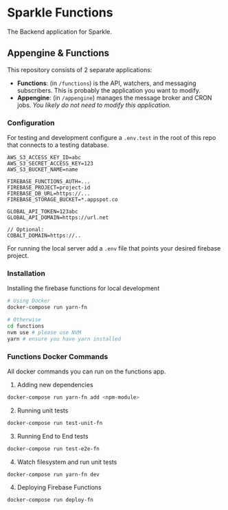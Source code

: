 # Sparkle Functions

The Backend application for Sparkle.

## Appengine & Functions

This repository consists of 2 separate applications:

- **Functions**: (in `/functions`) is the API, watchers, and messaging subscribers. This is probably the application you want to modify.
- **Appengine**: (in `/appengine`) manages the message broker and CRON jobs. _You likely do not need to modify this application._

### Configuration

For testing and development configure a `.env.test` in the root of this repo that connects to a testing database.

```
AWS_S3_ACCESS_KEY_ID=abc
AWS_S3_SECRET_ACCESS_KEY=123
AWS_S3_BUCKET_NAME=name

FIREBASE_FUNCTIONS_AUTH=...
FIREBASE_PROJECT=project-id
FIREBASE_DB_URL=https://...
FIREBASE_STORAGE_BUCKET=*.appspot.co

GLOBAL_API_TOKEN=123abc
GLOBAL_API_DOMAIN=https://url.net

// Optional:
COBALT_DOMAIN=https://..
```

For running the local server add a `.env` file that points your desired firebase project.

### Installation

Installing the firebase functions for local development

```sh
# Using Docker
docker-compose run yarn-fn

# Otherwise
cd functions
nvm use # please use NVM
yarn # ensure you have yarn installed
```

### Functions Docker Commands

All docker commands you can run on the functions app.

1. Adding new dependencies

```sh
docker-compose run yarn-fn add <npm-module>
```

2. Running unit tests

```sh
docker-compose run test-unit-fn
```

3. Running End to End tests

```sh
docker-compose run test-e2e-fn
```

4. Watch filesystem and run unit tests

```sh
docker-compose run yarn-fn dev
```

4. Deploying Firebase Functions

```sh
docker-compose run deploy-fn
```
